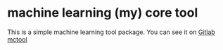 # machine learning (my) core tool

This is a simple machine learning tool package. You can see it on
[Gitlab mctool](https://gitlab.com/hebinhao1993/mctool)